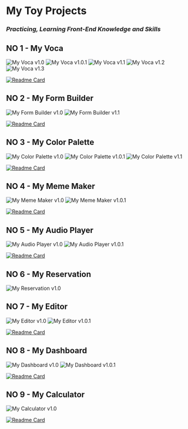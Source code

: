 # My Toy Projects
### __*Practicing, Learning Front-End Knowledge and Skills*__   

## NO 1 - My Voca
![My Voca v1.0](https://img.shields.io/badge/v1.0-2022.09.22%20~%202022.10.02-ffe5ec?style=for-the-badge)
![My Voca v1.0.1](https://img.shields.io/badge/v1.0.1-2023--03-ffc2d1?style=for-the-badge)
![My Voca v1.1](https://img.shields.io/badge/v1.1-2023--07-ffa0b7?style=for-the-badge)
![My Voca v1.2](https://img.shields.io/badge/v1.2-2023--09-ff8da9?style=for-the-badge)
![My Voca v1.3](https://img.shields.io/badge/v1.3-2023--12-ff7194?style=for-the-badge)
        
[![Readme Card](https://github-readme-stats.vercel.app/api/pin/?username=akffkdahffkdgo77&repo=my-voca&theme=cobalt)](https://github.com/akffkdahffkdgo77/my-voca)   

## NO 2 - My Form Builder
![My Form Builder v1.0](https://img.shields.io/badge/v1.0-2022.10.03%20~%202022.10.08-ffe5ec?style=for-the-badge)
![My Form Builder v1.1](https://img.shields.io/badge/v1.1-2023--07-ffc2d1?style=for-the-badge)

[![Readme Card](https://github-readme-stats.vercel.app/api/pin/?username=akffkdahffkdgo77&repo=my-form-builder&theme=radical)](https://github.com/akffkdahffkdgo77/my-form-builder)   

## NO 3 - My Color Palette
![My Color Palette v1.0](https://img.shields.io/badge/v1.0-2022.10.09%20~%202022.10.15-ffe5ec?style=for-the-badge)
![My Color Palette v1.0.1](https://img.shields.io/badge/v1.0.1-2023--03%20~%202023--04-ffc2d1?style=for-the-badge)
![My Color Palette v1.1](https://img.shields.io/badge/v1.1-2023--07-ffa0b7?style=for-the-badge)
        
[![Readme Card](https://github-readme-stats.vercel.app/api/pin/?username=akffkdahffkdgo77&repo=my-color-palette&theme=merko)](https://github.com/akffkdahffkdgo77/my-color-palette)  

## NO 4 - My Meme Maker
![My Meme Maker v1.0](https://img.shields.io/badge/v1.0-2022.10.16%20~%202022.10.23-ffe5ec?style=for-the-badge)
![My Meme Maker v1.0.1](https://img.shields.io/badge/v1.0.1-2023--06-ffc2d1?style=for-the-badge)

[![Readme Card](https://github-readme-stats.vercel.app/api/pin/?username=akffkdahffkdgo77&repo=my-sticker&theme=gruvbox)](https://github.com/akffkdahffkdgo77/my-meme-maker)  

## NO 5 - My Audio Player
![My Audio Player v1.0](https://img.shields.io/badge/v1.0-2022.10.24%20~%202022.11.20-ffe5ec?style=for-the-badge)
![My Audio Player v1.0.1](https://img.shields.io/badge/v1.0.1-2023--06%20~%202023--07-ffc2d1?style=for-the-badge)

[![Readme Card](https://github-readme-stats.vercel.app/api/pin/?username=akffkdahffkdgo77&repo=my-audio-player&theme=tokyonight)](https://github.com/akffkdahffkdgo77/my-audio-player)  

## NO 6 - My Reservation
![My Reservation v1.0](https://img.shields.io/badge/v1.0-2022.11.04%20~%202022.11.11%20-ffe5ec?style=for-the-badge)

## NO 7 - My Editor
![My Editor v1.0](https://img.shields.io/badge/v1.0-2022.11.21%20~%202022.12.04-ffe5ec?style=for-the-badge)
![My Editor v1.0.1](https://img.shields.io/badge/v1.0.1-2023--03%20~%202023--06-ffc2d1?style=for-the-badge)

[![Readme Card](https://github-readme-stats.vercel.app/api/pin/?username=akffkdahffkdgo77&repo=my-editor&theme=onedark)](https://github.com/akffkdahffkdgo77/my-editor)   

## NO 8 - My Dashboard
![My Dashboard v1.0](https://img.shields.io/badge/v1.0-2022.12.05%20~%202022.12.31-ffe5ec?style=for-the-badge)
![My Dashboard v1.0.1](https://img.shields.io/badge/v1.0.1-2023--06-ffc2d1?style=for-the-badge)

[![Readme Card](https://github-readme-stats.vercel.app/api/pin/?username=akffkdahffkdgo77&repo=my-dashboard&theme=nightowl)](https://github.com/akffkdahffkdgo77/my-dashboard)  

## NO 9 - My Calculator 
![My Calculator v1.0](https://img.shields.io/badge/v1.0-2023.01.01%20~%202023.01.07-ffe5ec?style=for-the-badge)

[![Readme Card](https://github-readme-stats.vercel.app/api/pin/?username=akffkdahffkdgo77&repo=my-calculator&theme=dracula)](https://github.com/namiein/my-calculator)   
